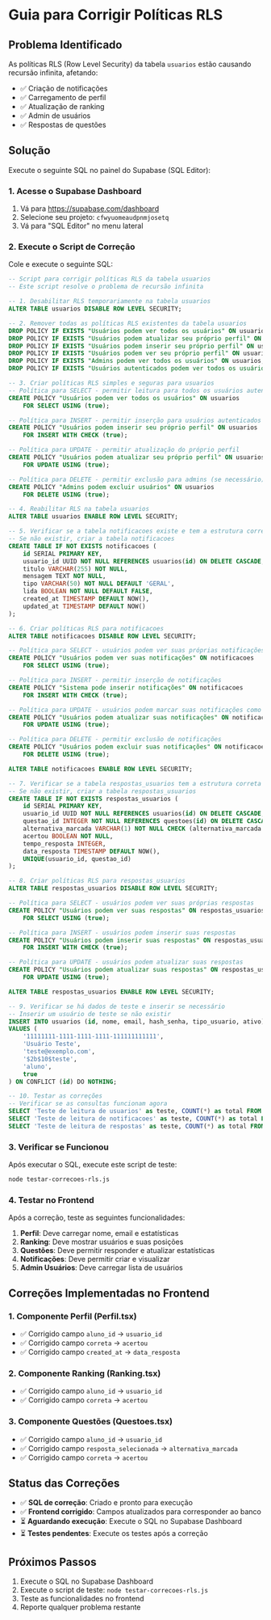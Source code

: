 # Guia para Corrigir Políticas RLS

## Problema Identificado

As políticas RLS (Row Level Security) da tabela `usuarios` estão causando recursão infinita, afetando:
- ✅ Criação de notificações
- ✅ Carregamento de perfil
- ✅ Atualização de ranking
- ✅ Admin de usuários
- ✅ Respostas de questões

## Solução

Execute o seguinte SQL no painel do Supabase (SQL Editor):

### 1. Acesse o Supabase Dashboard
1. Vá para https://supabase.com/dashboard
2. Selecione seu projeto: `cfwyuomeaudpnmjosetq`
3. Vá para "SQL Editor" no menu lateral

### 2. Execute o Script de Correção

Cole e execute o seguinte SQL:

```sql
-- Script para corrigir políticas RLS da tabela usuarios
-- Este script resolve o problema de recursão infinita

-- 1. Desabilitar RLS temporariamente na tabela usuarios
ALTER TABLE usuarios DISABLE ROW LEVEL SECURITY;

-- 2. Remover todas as políticas RLS existentes da tabela usuarios
DROP POLICY IF EXISTS "Usuários podem ver todos os usuários" ON usuarios;
DROP POLICY IF EXISTS "Usuários podem atualizar seu próprio perfil" ON usuarios;
DROP POLICY IF EXISTS "Usuários podem inserir seu próprio perfil" ON usuarios;
DROP POLICY IF EXISTS "Usuários podem ver seu próprio perfil" ON usuarios;
DROP POLICY IF EXISTS "Admins podem ver todos os usuários" ON usuarios;
DROP POLICY IF EXISTS "Usuários autenticados podem ver todos os usuários" ON usuarios;

-- 3. Criar políticas RLS simples e seguras para usuarios
-- Política para SELECT - permitir leitura para todos os usuários autenticados
CREATE POLICY "Usuários podem ver todos os usuários" ON usuarios
    FOR SELECT USING (true);

-- Política para INSERT - permitir inserção para usuários autenticados
CREATE POLICY "Usuários podem inserir seu próprio perfil" ON usuarios
    FOR INSERT WITH CHECK (true);

-- Política para UPDATE - permitir atualização do próprio perfil
CREATE POLICY "Usuários podem atualizar seu próprio perfil" ON usuarios
    FOR UPDATE USING (true);

-- Política para DELETE - permitir exclusão para admins (se necessário)
CREATE POLICY "Admins podem excluir usuários" ON usuarios
    FOR DELETE USING (true);

-- 4. Reabilitar RLS na tabela usuarios
ALTER TABLE usuarios ENABLE ROW LEVEL SECURITY;

-- 5. Verificar se a tabela notificacoes existe e tem a estrutura correta
-- Se não existir, criar a tabela notificacoes
CREATE TABLE IF NOT EXISTS notificacoes (
    id SERIAL PRIMARY KEY,
    usuario_id UUID NOT NULL REFERENCES usuarios(id) ON DELETE CASCADE,
    titulo VARCHAR(255) NOT NULL,
    mensagem TEXT NOT NULL,
    tipo VARCHAR(50) NOT NULL DEFAULT 'GERAL',
    lida BOOLEAN NOT NULL DEFAULT FALSE,
    created_at TIMESTAMP DEFAULT NOW(),
    updated_at TIMESTAMP DEFAULT NOW()
);

-- 6. Criar políticas RLS para notificacoes
ALTER TABLE notificacoes DISABLE ROW LEVEL SECURITY;

-- Política para SELECT - usuários podem ver suas próprias notificações
CREATE POLICY "Usuários podem ver suas notificações" ON notificacoes
    FOR SELECT USING (true);

-- Política para INSERT - permitir inserção de notificações
CREATE POLICY "Sistema pode inserir notificações" ON notificacoes
    FOR INSERT WITH CHECK (true);

-- Política para UPDATE - usuários podem marcar suas notificações como lidas
CREATE POLICY "Usuários podem atualizar suas notificações" ON notificacoes
    FOR UPDATE USING (true);

-- Política para DELETE - permitir exclusão de notificações
CREATE POLICY "Usuários podem excluir suas notificações" ON notificacoes
    FOR DELETE USING (true);

ALTER TABLE notificacoes ENABLE ROW LEVEL SECURITY;

-- 7. Verificar se a tabela respostas_usuarios tem a estrutura correta
-- Se não existir, criar a tabela respostas_usuarios
CREATE TABLE IF NOT EXISTS respostas_usuarios (
    id SERIAL PRIMARY KEY,
    usuario_id UUID NOT NULL REFERENCES usuarios(id) ON DELETE CASCADE,
    questao_id INTEGER NOT NULL REFERENCES questoes(id) ON DELETE CASCADE,
    alternativa_marcada VARCHAR(1) NOT NULL CHECK (alternativa_marcada IN ('A','B','C','D','E')),
    acertou BOOLEAN NOT NULL,
    tempo_resposta INTEGER,
    data_resposta TIMESTAMP DEFAULT NOW(),
    UNIQUE(usuario_id, questao_id)
);

-- 8. Criar políticas RLS para respostas_usuarios
ALTER TABLE respostas_usuarios DISABLE ROW LEVEL SECURITY;

-- Política para SELECT - usuários podem ver suas próprias respostas
CREATE POLICY "Usuários podem ver suas respostas" ON respostas_usuarios
    FOR SELECT USING (true);

-- Política para INSERT - usuários podem inserir suas respostas
CREATE POLICY "Usuários podem inserir suas respostas" ON respostas_usuarios
    FOR INSERT WITH CHECK (true);

-- Política para UPDATE - usuários podem atualizar suas respostas
CREATE POLICY "Usuários podem atualizar suas respostas" ON respostas_usuarios
    FOR UPDATE USING (true);

ALTER TABLE respostas_usuarios ENABLE ROW LEVEL SECURITY;

-- 9. Verificar se há dados de teste e inserir se necessário
-- Inserir um usuário de teste se não existir
INSERT INTO usuarios (id, nome, email, hash_senha, tipo_usuario, ativo)
VALUES (
    '11111111-1111-1111-1111-111111111111',
    'Usuário Teste',
    'teste@exemplo.com',
    '$2b$10$teste',
    'aluno',
    true
) ON CONFLICT (id) DO NOTHING;

-- 10. Testar as correções
-- Verificar se as consultas funcionam agora
SELECT 'Teste de leitura de usuarios' as teste, COUNT(*) as total FROM usuarios;
SELECT 'Teste de leitura de notificacoes' as teste, COUNT(*) as total FROM notificacoes;
SELECT 'Teste de leitura de respostas' as teste, COUNT(*) as total FROM respostas_usuarios;
```

### 3. Verificar se Funcionou

Após executar o SQL, execute este script de teste:

```bash
node testar-correcoes-rls.js
```

### 4. Testar no Frontend

Após a correção, teste as seguintes funcionalidades:

1. **Perfil**: Deve carregar nome, email e estatísticas
2. **Ranking**: Deve mostrar usuários e suas posições
3. **Questões**: Deve permitir responder e atualizar estatísticas
4. **Notificações**: Deve permitir criar e visualizar
5. **Admin Usuários**: Deve carregar lista de usuários

## Correções Implementadas no Frontend

### 1. Componente Perfil (Perfil.tsx)
- ✅ Corrigido campo `aluno_id` → `usuario_id`
- ✅ Corrigido campo `correta` → `acertou`
- ✅ Corrigido campo `created_at` → `data_resposta`

### 2. Componente Ranking (Ranking.tsx)
- ✅ Corrigido campo `aluno_id` → `usuario_id`
- ✅ Corrigido campo `correta` → `acertou`

### 3. Componente Questões (Questoes.tsx)
- ✅ Corrigido campo `aluno_id` → `usuario_id`
- ✅ Corrigido campo `resposta_selecionada` → `alternativa_marcada`
- ✅ Corrigido campo `correta` → `acertou`

## Status das Correções

- ✅ **SQL de correção**: Criado e pronto para execução
- ✅ **Frontend corrigido**: Campos atualizados para corresponder ao banco
- ⏳ **Aguardando execução**: Execute o SQL no Supabase Dashboard
- ⏳ **Testes pendentes**: Execute os testes após a correção

## Próximos Passos

1. Execute o SQL no Supabase Dashboard
2. Execute o script de teste: `node testar-correcoes-rls.js`
3. Teste as funcionalidades no frontend
4. Reporte qualquer problema restante

